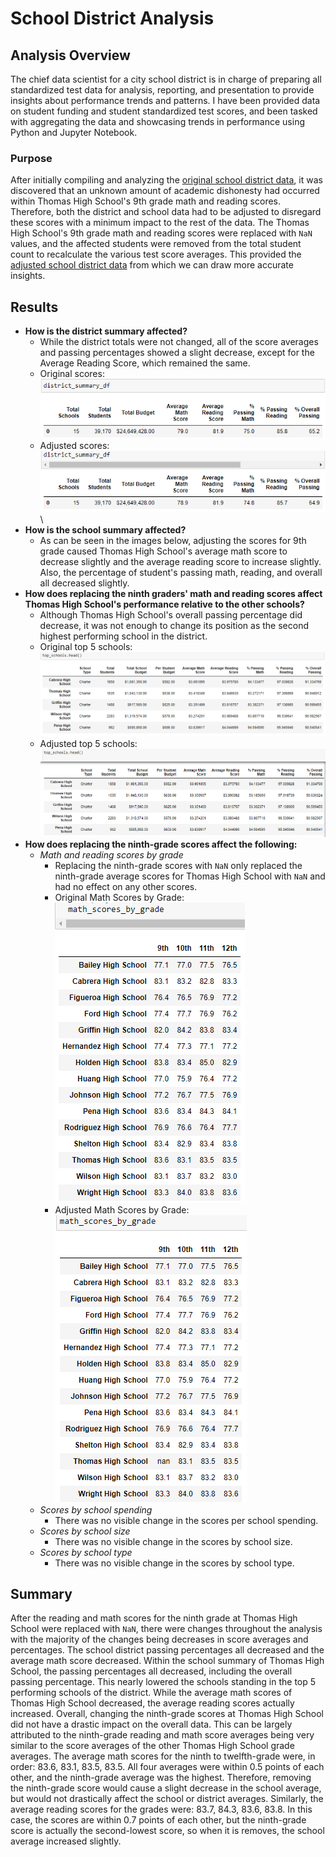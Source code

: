 # School District Analysis
## Analysis Overview
The chief data scientist for a city school district is in charge of preparing all standardized test data for analysis, reporting, and presentation to provide insights about performance trends and patterns. I have been provided data on student funding and student standardized test scores, and been tasked with aggregating the data and showcasing trends in performance using Python and Jupyter Notebook. 
### Purpose
After initially compiling and analyzing the [original school district data](PyCitySchools.ipynb), it was discovered that an unknown amount of academic dishonesty had occurred within Thomas High School's 9th grade math and reading scores. Therefore, both the district and school data had to be adjusted to disregard these scores with a minimum impact to the rest of the data. The Thomas High School's 9th grade math and reading scores were replaced with `NaN` values, and the affected students were removed from the total student count to recalculate the various test score averages. This provided the [adjusted school district data](PyCitySchools_Challenge.ipynb) from which we can draw more accurate insights.
## Results
- **How is the district summary affected?**
  - While the district totals were not changed, all of the score averages and passing percentages showed a slight decrease, except for the Average Reading Score, which remained the same.
  - Original scores: ![original_district_summary](Resources/original_district_summary.PNG)
  - Adjusted scores: ![adjusted district summary](Resources/adjusted_district_summary.PNG)\
- **How is the school summary affected?**
  - As can be seen in the images below, adjusting the scores for 9th grade caused Thomas High School's average math score to decrease slightly and the average reading score to increase slightly. Also, the percentage of student's passing math, reading, and overall all decreased slightly.
- **How does replacing the ninth graders' math and reading scores affect Thomas High School's performance relative to the other schools?**
  - Although Thomas High School's overall passing percentage did decrease, it was not enough to change its position as the second highest performing school in the district.
  - Original top 5 schools: ![original top 5](Resources/original_top_5.PNG)
  - Adjusted top 5 schools: ![adjusted top 5](Resources/adjusted_top_5.PNG)
- **How does replacing the ninth-grade scores affect the following:**
  - *Math and reading scores by grade*
    - Replacing the ninth-grade scores with `NaN` only replaced the ninth-grade average scores for Thomas High School with `NaN` and had no effect on any other scores.
    - Original Math Scores by Grade: ![original math by grade](Resources/original_math_by_grade.PNG)
    - Adjusted Math Scores by Grade: ![adjusted math by grade](Resources/adjusted_math_by_grade.PNG)
  - *Scores by school spending*
    - There was no visible change in the scores per school spending.
  - *Scores by school size*
    - There was no visible change in the scores by school size.
  - *Scores by school type*
    - There was no visible change in the scores by school type.
## Summary
After the reading and math scores for the ninth grade at Thomas High School were replaced with `NaN`, there were changes throughout the analysis with the majority of the changes being decreases in score averages and percentages. The school district passing percentages all decreased and the average math score decreased. Within the school summary of Thomas High School, the passing percentages all decreased, including the overall passing percentage. This nearly lowered the schools standing in the top 5 performing schools of the district. While the average math scores of Thomas High School decreased, the average reading scores actually increased. Overall, changing the ninth-grade scores at Thomas High School did not have a drastic impact on the overall data. This can be largely attributed to the ninth-grade reading and math score averages being very similar to the score averages of the other Thomas High School grade averages. The average math scores for the ninth to twelfth-grade were, in order: 83.6, 83.1, 83.5, 83.5. All four averages were within 0.5 points of each other, and the ninth-grade average was the highest. Therefore, removing the ninth-grade score would cause a slight decrease in the school average, but would not drastically affect the school or district averages. Similarly, the average reading scores for the grades were: 83.7, 84.3, 83.6, 83.8. In this case, the scores are within 0.7 points of each other, but the ninth-grade score is actually the second-lowest score, so when it is removes, the school average increased slightly.

